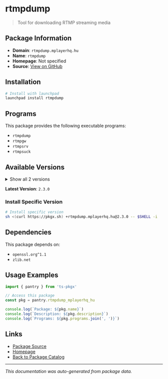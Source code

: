 # rtmpdump

> Tool for downloading RTMP streaming media

## Package Information

- **Domain**: `rtmpdump.mplayerhq.hu`
- **Name**: `rtmpdump`
- **Homepage**: Not specified
- **Source**: [View on GitHub](https://github.com/pkgxdev/pantry/tree/main/projects/rtmpdump.mplayerhq.hu/package.yml)

## Installation

```bash
# Install with launchpad
launchpad install rtmpdump
```

## Programs

This package provides the following executable programs:

- `rtmpdump`
- `rtmpgw`
- `rtmpsrv`
- `rtmpsuck`

## Available Versions

<details>
<summary>Show all 2 versions</summary>

- `2.3.0`, `2.3.0`

</details>

**Latest Version**: `2.3.0`

### Install Specific Version

```bash
# Install specific version
sh <(curl https://pkgx.sh) +rtmpdump.mplayerhq.hu@2.3.0 -- $SHELL -i
```

## Dependencies

This package depends on:

- `openssl.org^1.1`
- `zlib.net`

## Usage Examples

```typescript
import { pantry } from 'ts-pkgx'

// Access this package
const pkg = pantry.rtmpdump_mplayerhq_hu

console.log(`Package: ${pkg.name}`)
console.log(`Description: ${pkg.description}`)
console.log(`Programs: ${pkg.programs.join(', ')}`)
```

## Links

- [Package Source](https://github.com/pkgxdev/pantry/tree/main/projects/rtmpdump.mplayerhq.hu/package.yml)
- [Homepage](#)
- [Back to Package Catalog](../package-catalog.md)

---

*This documentation was auto-generated from package data.*
